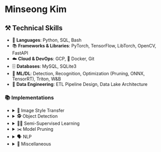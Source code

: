 # Minseong Kim

## ⚒️ Technical Skills
- 🐍 **Languages**: Python, SQL, Bash  
- 📚 **Frameworks & Libraries**: PyTorch, TensorFlow, LibTorch, OpenCV, FastAPI  
- ☁️ **Cloud & DevOps**: GCP, 🐳 Docker, Git  
- 🗄️ **Databases**: MySQL, SQLite3  
- 🤖 **ML/DL**: Detection, Recognition, Optimization (Pruning, ONNX, TensorRT), Triton, W&B  
- 🔄 **Data Engineering**: ETL Pipeline Design, Data Lake Architecture

### 📚 Implementations

- <details>
  <summary> 🎨 Image Style Transfer</summary>
  
  - **CNN-based Style Transfer**  
    Nueral Style (CVPR 2016) [Code](https://github.com/tyui592/neural_style_transfer) · Perceptual Loss (ECCV 2016) [Code](https://github.com/tyui592/Perceptual_loss_for_real_time_style_transfer) · Learned Representation (ICLR 2017) [Code](https://github.com/tyui592/A_Learned_Representation_For_Artistic_Style)
  
  - **Arbitrary Style Transfer**  
    AdaIN (ICCV 2017) [Code](https://github.com/tyui592/AdaIN_Pytorch) · Avatar-Net (CVPR 2018) [Code](https://github.com/tyui592/Avatar-Net_Pytorch)

  - **Efficiency Improvements**  
    Uncorrelated Encoding (Neural Networks 2021) [Code](https://github.com/tyui592/uncorrelated_feature_encoding_for_faster_style_transfer) · Compact Transfer (Sensors 2022) [Code](https://github.com/tyui592/compact_image_style_transfer)
  </details>

- <details>
  <summary> 🕵️ Object Detection</summary>
  
  - **Anchor-free**  
    Objects as Points (arXiv 2019) [Code](https://github.com/tyui592/Real_Time_Helmet_Detection)

  - **Transformer-based**  
    DETR & variants (Conditional, DAB, DN, DINO) [Code](https://github.com/tyui592/DETR)

  </details>


- <details>
  <summary> 🧑‍🏫 Semi-Supervised Learning</summary>

  - **Consistency-based**  
    FixMatch (NeurIPS 2020) [Code](https://github.com/tyui592/pytorch_FixMatch)

  - **Curriculum Pseudo-Labeling**  
    FlexMatch (NeurIPS 2021) [Code](https://github.com/tyui592/pytorch_FlexMatch)

  </details>

- <details>
  <summary> ✂️ Model Pruning</summary>  
 
  - **Filter Pruning**  
    Filter Puring (ICLR 2017) [Code](https://github.com/tyui592/Pruning_filters_for_efficient_convnets)
  </details>

- <details>
  <summary> 🗣 NLP</summary>
  
  - **Transformers**  
    Attention Is All You Need (NeurIPS 2017) [Code](https://github.com/tyui592/transformer_study)
  
  - **Large Language Models**  
    GPT [Code](https://github.com/tyui592/gpt_study)

  </details>

- <details>
  <summary> 🔧 Miscellaneous</summary>
  
  - **Weakly-Supervised Localization**  
    CAM (CVPR 2016) [Code](https://github.com/tyui592/class_activation_map)

  - **Knowledge Distillation**  
    Knowledge Distillation (NeurIPS 2014 Workshop) [Code](https://github.com/tyui592/knowledge_distillation)

  - **Side Proejcts**  
    🎾 Hawk-Eye [Code](https://github.com/tyui592/hawk_eye)
  
</details>
